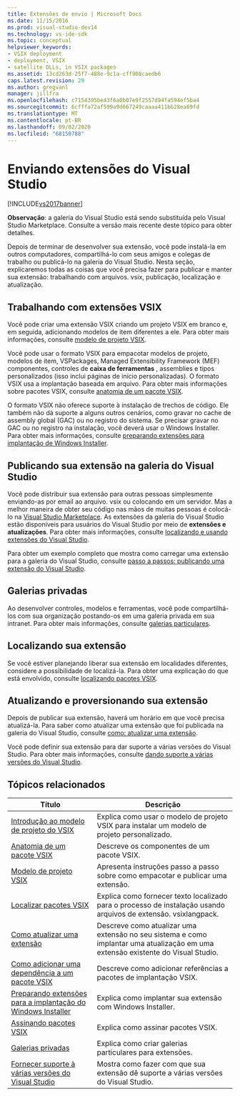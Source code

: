 ```yaml
---
title: Extensões de envio | Microsoft Docs
ms.date: 11/15/2016
ms.prod: visual-studio-dev14
ms.technology: vs-ide-sdk
ms.topic: conceptual
helpviewer_keywords:
- VSIX deployment
- deployment, VSIX
- satellite DLLs, in VSIX packages
ms.assetid: 13cd263d-25f7-488e-9c1a-cff908caedb6
caps.latest.revision: 29
ms.author: gregvanl
manager: jillfra
ms.openlocfilehash: c7154395be43f6a0b07e9f2557d94fa594ef5ba4
ms.sourcegitcommit: 6cfffa72af599a9d667249caaaa411bb28ea69fd
ms.translationtype: MT
ms.contentlocale: pt-BR
ms.lasthandoff: 09/02/2020
ms.locfileid: "68150788"
---
```

# <a name="shipping-visual-studio-extensions"></a>Enviando extensões do Visual Studio
[!INCLUDE[vs2017banner](../includes/vs2017banner.md)]

**Observação**: a galeria do Visual Studio está sendo substituída pelo Visual Studio Marketplace. Consulte a versão mais recente deste tópico para obter detalhes.

Depois de terminar de desenvolver sua extensão, você pode instalá-la em outros computadores, compartilhá-lo com seus amigos e colegas de trabalho ou publicá-lo na galeria do Visual Studio. Nesta seção, explicaremos todas as coisas que você precisa fazer para publicar e manter sua extensão: trabalhando com arquivos. vsix, publicação, localização e atualização.

## <a name="working-with-vsix-extensions"></a>Trabalhando com extensões VSIX
 Você pode criar uma extensão VSIX criando um projeto VSIX em branco e, em seguida, adicionando modelos de item diferentes a ele. Para obter mais informações, consulte [modelo de projeto VSIX](../extensibility/vsix-project-template.md).

 Você pode usar o formato VSIX para empacotar modelos de projeto, modelos de item, VSPackages, Managed Extensibility Framework (MEF) componentes, controles de **caixa de ferramentas** , assemblies e tipos personalizados (isso inclui páginas de início personalizadas). O formato VSIX usa a implantação baseada em arquivo. Para obter mais informações sobre pacotes VSIX, consulte [anatomia de um pacote VSIX](../extensibility/anatomy-of-a-vsix-package.md).

 O formato VSIX não oferece suporte à instalação de trechos de código. Ele também não dá suporte a alguns outros cenários, como gravar no cache de assembly global (GAC) ou no registro do sistema. Se precisar gravar no GAC ou no registro na instalação, você deverá usar o Windows Installer. Para obter mais informações, consulte [preparando extensões para implantação de Windows Installer](../extensibility/preparing-extensions-for-windows-installer-deployment.md).

## <a name="publishing-your-extension-to-the-visual-studio-gallery"></a>Publicando sua extensão na galeria do Visual Studio
 Você pode distribuir sua extensão para outras pessoas simplesmente enviando-as por email ao arquivo. vsix ou colocando em um servidor. Mas a melhor maneira de obter seu código nas mãos de muitas pessoas é colocá-lo na [Visual Studio Marketplace](https://marketplace.visualstudio.com/). As extensões da galeria do Visual Studio estão disponíveis para usuários do Visual Studio por meio de **extensões e atualizações**. Para obter mais informações, consulte [localizando e usando extensões do Visual Studio](../ide/finding-and-using-visual-studio-extensions.md).

 Para obter um exemplo completo que mostra como carregar uma extensão para a galeria do Visual Studio, consulte [passo a passos: publicando uma extensão do Visual Studio](../extensibility/walkthrough-publishing-a-visual-studio-extension.md).

## <a name="private-galleries"></a>Galerias privadas
 Ao desenvolver controles, modelos e ferramentas, você pode compartilhá-los com sua organização postando-os em uma galeria privada em sua intranet. Para obter mais informações, consulte [galerias particulares](../extensibility/private-galleries.md).

## <a name="localizing-your-extension"></a>Localizando sua extensão
 Se você estiver planejando liberar sua extensão em localidades diferentes, considere a possibilidade de localizá-la. Para obter uma explicação do que está envolvido, consulte [localizando pacotes VSIX](../extensibility/localizing-vsix-packages.md).

## <a name="updating-and-versioning-your-extension"></a>Atualizando e proversionando sua extensão
 Depois de publicar sua extensão, haverá um horário em que você precisa atualizá-la. Para saber como atualizar uma extensão que foi publicada na galeria do Visual Studio, consulte [como: atualizar uma extensão](../extensibility/how-to-update-a-visual-studio-extension.md).

 Você pode definir sua extensão para dar suporte a várias versões do Visual Studio. Para obter mais informações, consulte [dando suporte a várias versões do Visual Studio](../extensibility/supporting-multiple-versions-of-visual-studio.md).

## <a name="related-topics"></a>Tópicos relacionados

|Título|Descrição|
|-----------|-----------------|
|[Introdução ao modelo de projeto do VSIX](../extensibility/getting-started-with-the-vsix-project-template.md)|Explica como usar o modelo de projeto VSIX para instalar um modelo de projeto personalizado.|
|[Anatomia de um pacote VSIX](../extensibility/anatomy-of-a-vsix-package.md)|Descreve os componentes de um pacote VSIX.|
|[Modelo de projeto VSIX](../extensibility/vsix-project-template.md)|Apresenta instruções passo a passo sobre como empacotar e publicar uma extensão.|
|[Localizar pacotes VSIX](../extensibility/localizing-vsix-packages.md)|Explica como fornecer texto localizado para o processo de instalação usando arquivos de extensão. vsixlangpack.|
|[Como atualizar uma extensão](../extensibility/how-to-update-a-visual-studio-extension.md)|Descreve como atualizar uma extensão no seu sistema e como implantar uma atualização em uma extensão existente do Visual Studio.|
|[Como adicionar uma dependência a um pacote VSIX](../extensibility/how-to-add-a-dependency-to-a-vsix-package.md)|Descreve como adicionar referências a pacotes de implantação VSIX.|
|[Preparando extensões para a implantação do Windows Installer](../extensibility/preparing-extensions-for-windows-installer-deployment.md)|Explica como implantar sua extensão com Windows Installer.|
|[Assinando pacotes VSIX](../extensibility/signing-vsix-packages.md)|Explica como assinar pacotes VSIX.|
|[Galerias privadas](../extensibility/private-galleries.md)|Explica como criar galerias particulares para extensões.|
|[Fornecer suporte à várias versões do Visual Studio](../extensibility/supporting-multiple-versions-of-visual-studio.md)|Mostra como fazer com que sua extensão dê suporte a várias versões do Visual Studio.|
